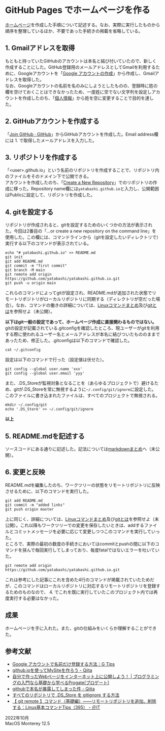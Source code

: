 # GitHub Pages でホームページを作る

[ホームページ](https://yatabashi.github.io)を作成した手順について記述する。なお、実際に実行したものから順序を整理しているほか、不要であった手続きの掲載を省略している。  

## 1. Gmailアドレスを取得
もともと持っていたGitHubのアカウントは本名と結び付いていたので、新しく作成することにした。GitHub登録用のメールアドレスとしてGmailを利用するために、Googleアカウントを「[Google アカウントの作成](https://accounts.google.com/SignUp)」から作成し、Gmailアドレスを取得した。  
なお、Googleアカウントの名前を名のみにしようとしたものの、登録時に姓の欄を空けておくことはできなかったため、一度姓に空でない文字列を設定しアカウントを作成したのち、「[個人情報](https://myaccount.google.com/personal-info)」から姓を空に変更することで目的を達した。

## 2. GitHubアカウントを作成する
「[Join GitHub · GitHub](https://github.com/join)」からGitHubアカウントを作成した。Email address欄には 1. で取得したメールアドレスを入力した。

## 3. リポジトリを作成する
「\<user\>.github.io」という名前のリポジトリを作成することで、リポジトリ内のファイルをそのドメイン下で公開できる。  
アカウントを作成したのち、「[Create a New Repository](https://github.com/new)」でのリポジトリの作成に移った。Repository name欄には`yatabashi.github.io`と入力し、公開範囲はPublicに設定して、リポジトリを作成した。

## 4. gitを設定する
リポジトリが作成されると、gitを設定するためのいくつかの方法が表示された。今回は2番目の「...or create a new repository on the command line」を使用した。この欄には、コマンドラインから（gitを設定したいディレクトリで）実行する以下のコマンドが表示されている。
```
echo "# yatabashi.github.io" >> README.md
git init
git add README.md
git commit -m "first commit"
git branch -M main
git remote add origin https://github.com/yatabashi/yatabashi.github.io.git
git push -u origin main
```
これらのコマンドによってgitが設定され、README.mdが追加された状態でリモートリポジトリがローカルリポジトリに同期する（ディレクトリが空だった場合）。なお、コマンドの働きの詳細については、[Linuxコマンドまとめ](./personal-reference-of-linux-commands.html)及び[gitとは](./what-is-git.html)を参照せよ（未公開）。

**以下はgit一般の設定であって、ホームページ作成に直接関わるものではない。**  
gitの設定が記載されている.gitconfigを確認したところ、現ユーザーがgitを利用する際に使われるユーザー名とメールアドレスが本名に結びついたもののままであったため、修正した。.gitconfigは以下のコマンドで確認した。  
```
cat ~/.gitconfig
```
設定は以下のコマンドで行った（設定値は伏せた）。
```
git config --global user.name 'xxx'
git config --global user.email 'yyy'
```

また、.DS_Storeが監視対象となることを（あらゆるプロジェクトで）避けるため、gitが.DS_Storeを常に無視するように`~/.config/git/ignore`に設定した。このファイルに書き込まれたファイルは、すべてのプロジェクトで無視される。
```
mkdir ~/.config/git
echo '.DS_Store' >> ~/.config/git/ignore
```

**以上**

## 5. README.mdを記述する
ソースコードにある通りに記述した。記法については[markdownまとめ](./summary-of-markdown.html)へ（未公開）。

## 6. 変更と反映
README.mdを編集したのち、ワークツリーの状態をリモートリポジトリに反映させるために、以下のコマンドを実行した。
```
git add README.md
git commit -m "added links"
git push origin master
```
上に同じく、詳細については、[Linuxコマンドまとめ](./personal-reference-of-linux-commands.html)及び[gitとは](./what-is-git.html)を参照せよ（未公開）。これ以降もワークツリーでの変更を保存したいときは、addするファイルとコミットメッセージを必要に応じて変更しつつこのコマンドを実行していった。  
ところで、実際の最初の数度の手続きにおいてはcommitとpushの間に以下のコマンドを挟んで毎回実行してしまっており、毎度fatalではないエラーを吐いていた。
```
git remote add origin https://github.com/yatabashi/yatabashi.github.io.git
```
これは参考にした記事にこれを含めた4行のコマンドが掲載されていたためだが、このコマンドはローカルリポジトリに対応するリモートリポジトリを登録するためのものなので、 4. でこれを既に実行していたこのプロジェクト内では再度実行する必要はなかった。

## 成果
ホームページを手に入れた。また、gitの仕組みをいくらか理解することができた。

## 参考文献
* [Google アカウントで名前だけ登録する方法｜G Tips](https://g-tips.jp/google-account/account-only-name/)
* [github.ioを使ってMySiteを作ろう - Qiita](https://qiita.com/MokeeeMokeee/items/4b33691b829aaf119bbf)
* [自分で作ったWebページをインターネット上に公開しよう！ \| プログラミングの入門なら基礎から学べるProgate[プロゲート]](https://prog-8.com/docs/github-pages)
* [githubで本名が暴露してしまった件 - Qiita](https://qiita.com/428desmo/items/307e33ceff168966fa50)
* [すべてのリポジトリで .DS_Store を gitignore する方法](https://zenn.dev/phi/articles/gitignore-global-ds-store)
* [【 git remote 】コマンド（基礎編）――リモートリポジトリを追加、削除する：Linux基本コマンドTips（395） - ＠IT](https://atmarkit.itmedia.co.jp/ait/articles/2005/08/news017.html)

2022年10月  
MacOS Monterey 12.5